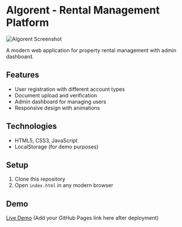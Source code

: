 # Algorent - Rental Management Platform

![Algorent Screenshot](screenshot.png)

A modern web application for property rental management with admin dashboard.

## Features
- User registration with different account types
- Document upload and verification
- Admin dashboard for managing users
- Responsive design with animations

## Technologies
- HTML5, CSS3, JavaScript
- LocalStorage (for demo purposes)

## Setup
1. Clone this repository
2. Open `index.html` in any modern browser

## Demo
[Live Demo](#) (Add your GitHub Pages link here after deployment)